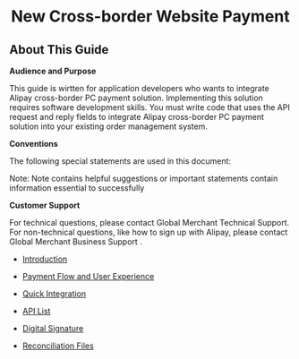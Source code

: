 <h1 align="center">New Cross-border Website Payment</h1>

## About This Guide

**Audience and Purpose**

This guide is wirtten for application developers who wants to integrate Alipay cross-border PC payment solution. Implementing this solution requires software development skills. You must write code that uses the API request and reply fields to integrate Alipay cross-border PC payment solution into your existing order management system.

**Conventions**

The following special statements are used in this document:

 Note:
Note contains helpful suggestions or important statements contain information essential to successfully

**Customer Support**

For technical questions, please contact Global Merchant Technical Support. 
For non-technical questions, like how to sign up with Alipay, please contact Global Merchant Business Support .


* <a href="introduction.md"> Introduction </a>

* <a href="flow_experience.md"> Payment Flow and User Experience </a>

* <a href="integration.md"> Quick Integration </a>

* <a href="api_list.md"> API List </a>

* <a href="digital_signature.md"> Digital Signature </a>

* <a href="reconciliation.md"> Reconciliation Files </a>
